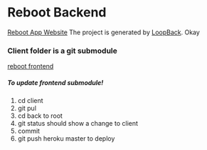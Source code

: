 # Reboot Backend
[Reboot App Website](https://github.com/SoftStackFactory/reboot)
The project is generated by [LoopBack](http://loopback.io).
Okay
### Client folder is a git submodule
[reboot frontend](https://github.com/SoftStackFactory/reboot)
 ##### To update frontend submodule!
 1. cd client
 2. git pul
 3. cd back to root
 4. git status should show a change to client
 5. commit
 6. git push heroku master to deploy